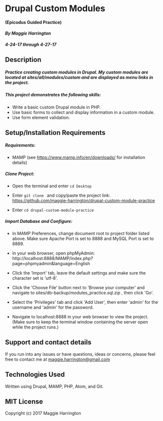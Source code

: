 # Drupal Custom Modules

#### (Epicodus Guided Practice)

#### _By Maggie Harrington_
##### _4-24-17 through 4-27-17_


## Description

##### _Practice creating custom modules in Drupal. My custom modules are located at sites/all/modules/custom and are displayed as menu links in the project._


##### This project demonstrates the following skills:

* Write a basic custom Drupal module in PHP.
* Use basic forms to collect and display information in a custom module.
* Use form element validation.


## Setup/Installation Requirements

##### Requirements:

* MAMP (see https://www.mamp.info/en/downloads/ for installation details)


##### Clone Project:

* Open the terminal and enter `cd Desktop`

* Enter `git clone ` and copy/paste the project link: https://github.com/maggie-harrington/drupal-custom-module-practice

* Enter `cd drupal-custom-module-practice`


##### Import Database and Configure:

* In MAMP Preferences, change document root to project folder listed above. Make sure Apache Port is set to 8888 and MySQL Port is set to 8889.

* In your web browser, open phpMyAdmin: http://localhost:8888/MAMP/index.php?page=phpmyadmin&language=English

* Click the 'Import' tab, leave the default settings and make sure the character set is 'utf-8'.

* Click the 'Choose File' button next to 'Browse your computer' and navigate to sites/db-backup/modules_practice.sql.zip , then click 'Go'.

* Select the 'Privileges' tab and click 'Add User', then enter 'admin' for the username and 'admin' for the password.

* Navigate to localhost:8888 in your web browser to view the project. (Make sure to keep the terminal window containing the server open while the project runs.)


## Support and contact details

If you run into any issues or have questions, ideas or concerns, please feel free to contact me at maggie.harrington@gmail.com


## Technologies Used

Written using Drupal, MAMP, PHP, Atom, and Git.


## MIT License

Copyright (c) 2017 Maggie Harrington
